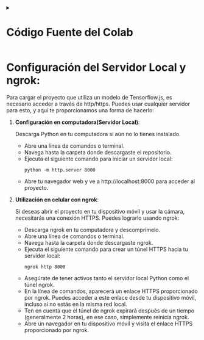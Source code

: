 <details>
<summary><h1>Código Fuente del Colab</h1></summary>

    https://colab.research.google.com/drive/1C7h0_5LnZ-DHtlgjXuhcg2fAxX7M7J2L?usp=sharing)

</details>

<h1>Configuración del Servidor Local y ngrok:</h1>

Para cargar el proyecto que utiliza un modelo de Tensorflow.js, es necesario acceder a través de http/https. Puedes usar cualquier servidor para esto, y aquí te proporcionamos una forma de hacerlo:

1. **Configuración en computadora(Servidor Local)**:

    Descarga Python en tu computadora si aún no lo tienes instalado.

    - Abre una línea de comandos o terminal.
    - Navega hasta la carpeta donde descargaste el repositorio.
    - Ejecuta el siguiente comando para iniciar un servidor local: 
      ```
      python -m http.server 8000
      ```
    - Abre tu navegador web y ve a http://localhost:8000 para acceder al proyecto.

2. **Utilización en celular con ngrok**:

    Si deseas abrir el proyecto en tu dispositivo móvil y usar la cámara, necesitarás una conexión HTTPS. Puedes lograrlo usando ngrok:

    - Descarga ngrok en tu computadora y descomprímelo.
    - Abre una línea de comandos o terminal.
    - Navega hasta la carpeta donde descargaste ngrok.
    - Ejecuta el siguiente comando para crear un túnel HTTPS hacia tu servidor local:
      ```
      ngrok http 8000
      ```
    - Asegúrate de tener activos tanto el servidor local Python como el túnel ngrok.
    - En la línea de comandos, aparecerá un enlace HTTPS proporcionado por ngrok. Puedes acceder a este enlace desde tu dispositivo móvil, incluso si no estás en la misma red local.
    - Ten en cuenta que el túnel de ngrok expirará después de un tiempo (generalmente 2 horas), en ese caso, simplemente reinicia ngrok.
    - Abre un navegador en tu dispositivo móvil y visita el enlace HTTPS proporcionado por ngrok.

